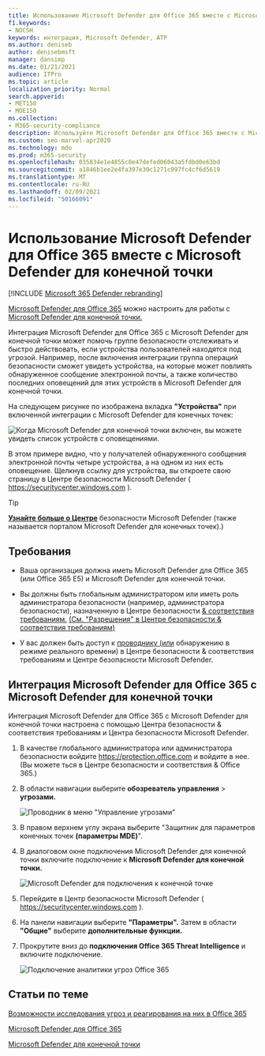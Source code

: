 ```yaml
---
title: Использование Microsoft Defender для Office 365 вместе с Microsoft Defender для конечной точки
f1.keywords:
- NOCSH
keywords: интеграция, Microsoft Defender, ATP
ms.author: deniseb
author: denisebmsft
manager: dansimp
ms.date: 01/21/2021
audience: ITPro
ms.topic: article
localization_priority: Normal
search.appverid:
- MET150
- MOE150
ms.collection:
- M365-security-compliance
description: Используйте Microsoft Defender для Office 365 вместе с Microsoft Defender for Endpoint, чтобы получить более подробные сведения об угрозах для устройств и содержимого электронной почты.
ms.custom: seo-marvel-apr2020
ms.technology: mdo
ms.prod: m365-security
ms.openlocfilehash: 035834e1e4855c0e47defed06043a5fdbd0e63bd
ms.sourcegitcommit: a1846b1ee2e4fa397e39c1271c997fc4cf6d5619
ms.translationtype: MT
ms.contentlocale: ru-RU
ms.lasthandoff: 02/09/2021
ms.locfileid: "50166091"
---
```

# <a name="use-microsoft-defender-for-office-365-together-with-microsoft-defender-for-endpoint"></a>Использование Microsoft Defender для Office 365 вместе с Microsoft Defender для конечной точки

[!INCLUDE [Microsoft 365 Defender rebranding](../includes/microsoft-defender-for-office.md)]


[Microsoft Defender для Office 365](office-365-atp.md) можно настроить для работы с [Microsoft Defender для конечной точки.](https://docs.microsoft.com/windows/security/threat-protection)

Интеграция Microsoft Defender для Office 365 с Microsoft Defender для конечной точки может помочь группе безопасности отслеживать и быстро действовать, если устройства пользователей находятся под угрозой. Например, после включения интеграции группа операций безопасности сможет увидеть устройства, на которые может повлиять обнаруженное сообщение электронной почты, а также количество последних оповещений для этих устройств в Microsoft Defender для конечной точки.

На следующем рисунке по изображена вкладка **"Устройства"** при включенной интеграции с Microsoft Defender для конечных точек:

![Когда Microsoft Defender для конечной точки включен, вы можете увидеть список устройств с оповещениями.](../../media/fec928ea-8f0c-44d7-80b9-a2e0a8cd4e89.PNG)

В этом примере видно, что у получателей обнаруженного сообщения электронной почты четыре устройства, а на одном из них есть оповещение. Щелкнув ссылку для устройства, вы откроете свою страницу в Центре безопасности Microsoft Defender ( <https://securitycenter.windows.com> ).

> [!TIP]
> **[Узнайте больше о Центре](https://docs.microsoft.com/windows/security/threat-protection/microsoft-defender-atp/use)** безопасности Microsoft Defender (также называется порталом Microsoft Defender для конечных точек).)

## <a name="requirements"></a>Требования

- Ваша организация должна иметь Microsoft Defender для Office 365 (или Office 365 E5) и Microsoft Defender для конечной точки.

- Вы должны быть глобальным администратором или иметь роль администратора безопасности (например, администратора безопасности), назначенную в Центре безопасности [& соответствия требованиям.](https://protection.office.com) [(См. "Разрешения" в Центре безопасности & соответствия требованиям)](permissions-in-the-security-and-compliance-center.md)

- У вас должен быть доступ к [проводнику (или](threat-explorer.md) обнаружению в режиме реального времени) в Центре безопасности & соответствия требованиям и Центре безопасности Microsoft Defender.

## <a name="to-integrate-microsoft-defender-for-office-365-with-microsoft-defender-for-endpoint"></a>Интеграция Microsoft Defender для Office 365 с Microsoft Defender для конечной точки

Интеграция Microsoft Defender для Office 365 с Microsoft Defender для конечной точки настроена с помощью Центра безопасности & соответствия требованиям и Центра безопасности Microsoft Defender.

1. В качестве глобального администратора или администратора безопасности войдите <https://protection.office.com> и войдите в нее. (Вы можете ться в Центре безопасности и соответствия & Office 365.)

2. В области навигации выберите **обозреватель управления** \> **угрозами.**

   ![Проводник в меню "Управление угрозами"](../../media/ThreatMgmt-Explorer-nav.png)

3. В правом верхнем углу экрана выберите "Защитник для параметров конечных точек **(параметры MDE)**".

4. В диалоговом окне подключения Microsoft Defender для конечной точки включите подключение к **Microsoft Defender для конечной точки.**

   ![Microsoft Defender для подключения к конечной точке](../../media/Explorer-WDATPConnection-dialog.png)

5. Перейдите в Центр безопасности Microsoft Defender ( <https://securitycenter.windows.com> ).

6. На панели навигации выберите **"Параметры".** Затем в области **"Общие"** выберите **дополнительные функции.**

7. Прокрутите вниз до **подключения Office 365 Threat Intelligence** и включите подключение.

   ![Подключение аналитики угроз Office 365](../../media/mdatp-oatptoggle.png)

## <a name="related-articles"></a>Статьи по теме

[Возможности исследования угроз и реагирования на них в Office 365](office-365-ti.md)

[Microsoft Defender для Office 365](office-365-atp.md)

[Microsoft Defender для конечной точки](https://docs.microsoft.com/windows/security/threat-protection)
